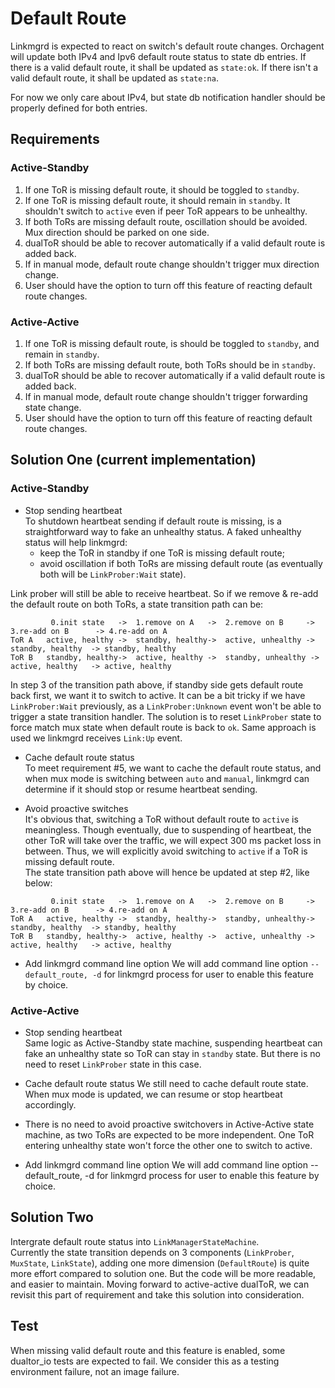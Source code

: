 # Default Route

Linkmgrd is expected to react on switch's default route changes. Orchagent will update both IPv4 and Ipv6 default route status to state db entries. If there is a valid default route, it shall be updated as `state:ok`. If there isn't a valid default route, it shall be updated as `state:na`. 

For now we only care about IPv4, but state db notification handler should be properly defined for both entries. 

## Requirements 
### Active-Standby
1. If one ToR is missing default route, it should be toggled to `standby`.
1. If one ToR is missing default route, it should remain in `standby`. It shouldn't switch to `active` even if peer ToR appears to be unhealthy. 
1. If both ToRs are missing default route, oscillation should be avoided. Mux direction should be parked on one side. 
1. dualToR should be able to recover automatically if a valid default route is added back.
1. If in manual mode, default route change shouldn't trigger mux direction change.  
1. User should have the option to turn off this feature of reacting default route changes. 

### Active-Active
1. If one ToR is missing default route, is should be toggled to `standby`, and remain in `standby`.
1. If both ToRs are missing default route, both ToRs should be in `standby`. 
1. dualToR should be able to recover automatically if a valid default route is added back.
1. If in manual mode, default route change shouldn't trigger forwarding state change.  
1. User should have the option to turn off this feature of reacting default route changes. 

## Solution One (current implementation)
### Active-Standby
* Stop sending heartbeat   
To shutdown heartbeat sending if default route is missing, is a straightforward way to fake an unhealthy status. A faked unhealthy status will help linkmgrd:
    * keep the ToR in standby if one ToR is missing default route;
    * avoid oscillation if both ToRs are missing default route (as eventually both will be `LinkProber:Wait` state).   

Link prober will still be able to receive heartbeat. So if we remove & re-add the default route on both ToRs, a state transition path can be:   

```
         0.init state   ->  1.remove on A   ->  2.remove on B     -> 3.re-add on B      -> 4.re-add on A
ToR A   active, healthy ->  standby, healthy->  active, unhealthy ->  standby, healthy  -> standby, healthy
ToR B   standby, healthy->  active, healthy ->  standby, unhealthy -> active, healthy   -> active, healthy
```

In step 3 of the transition path above, if standby side gets default route back first, we want it to switch to active. It can be a bit tricky if we have `LinkProber:Wait` previously, as a `LinkProber:Unknown` event won't be able to trigger a state transition handler. The solution is to reset `LinkProber` state to force match mux state when default route is back to `ok`. Same approach is used we linkmgrd receives `Link:Up` event. 

* Cache default route status   
To meet requirement #5, we want to cache the default route status, and when mux mode is switching between `auto` and `manual`, linkmgrd can determine if it should stop or resume heartbeat sending. 

* Avoid proactive switches  
It's obvious that, switching a ToR without default route to `active` is meaningless. Though eventually, due to suspending of heartbeat, the other ToR will take over the traffic, we will expect 300 ms packet loss in between. Thus, we will explicitly avoid switching to `active` if a ToR is missing default route.   
The state transition path above will hence be updated at step #2, like below:

```
         0.init state   ->  1.remove on A   ->  2.remove on B     -> 3.re-add on B      -> 4.re-add on A
ToR A   active, healthy ->  standby, healthy->  standby, unhealthy-> standby, healthy  -> standby, healthy
ToR B   standby, healthy->  active, healthy ->  active, unhealthy -> active, healthy   -> active, healthy
```

* Add linkmgrd command line option 
We will add command line option `--default_route, -d` for linkmgrd process for user to enable this feature by choice.

### Active-Active
* Stop sending heartbeat  
Same logic as Active-Standby state machine, suspending heartbeat can fake an unhealthy state so ToR can stay in `standby` state. But there is no need to reset `LinkProber` state in this case. 

* Cache default route status
We still need to cache default route state. When mux mode is updated, we can resume or stop heartbeat accordingly. 

* There is no need to avoid proactive switchovers in Active-Active state machine, as two ToRs are expected to be more independent. One ToR entering unhealthy state won't force the other one to switch to active. 

* Add linkmgrd command line option We will add command line option --default_route, -d for linkmgrd process for user to enable this feature by choice.

## Solution Two 

Intergrate default route status into `LinkManagerStateMachine`.   
Currently the state transition depends on 3 components (`LinkProber`, `MuxState`, `LinkState`), adding one more dimension (`DefaultRoute`) is quite more effort compared to solution one. But the code will be more readable, and easier to maintain. Moving forward to active-active dualToR, we can revisit this part of requirement and take this solution into consideration. 

## Test

When missing valid default route and this feature is enabled, some dualtor_io tests are expected to fail. We consider this as a testing environment failure, not an image failure.  
